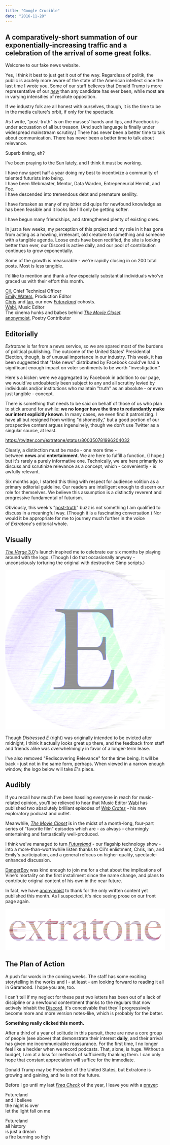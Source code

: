```yaml
---
title: "Google Crucible"
date: "2016-11-28"
---
```


## A comparatively-short summation of our exponentially-increasing traffic and a celebration of the arrival of some great folks.

Welcome to our fake news website.

Yes, I think it best to just get it out of the way. Regardless of politik, the public is acutely more aware of the state of the American intellect since the last time I wrote you. Some of our staff believes that Donald Trump is more representative of our [_new_](http://extratone.com/about) than any candidate has ever been, while most are in varying intensities of resolute opposition.

If we industry folk are all honest with ourselves, though, it is the time to be in the media culture's orbit, if only for the spectacle.

As I write, "post-truth" is on the masses' hands and lips, and Facebook is under accusation of all but treason. (And such language is finally under widespread mainstream scrutiny.) There has never been a better time to talk about communication. There has never been a better time to talk about relevance.

Superb timing, eh?

I've been praying to the Sun lately, and I think it must be working.

I have now spent half a year doing my best to incentivize a community of talented futurists into being.  
I have been Webmaster, Mentor, Data Warden, Entrepeneurial Hermit, and Foe.  
I have descended into tremendous debt and premature senility.

I have forsaken as many of my bitter old quips for newfound knowledge as has been feasible and it looks like I'll only be getting softer.

I have begun many friendships, and strengthened plenty of existing ones.

In just a few weeks, my perception of this project and my role in it has gone from acting as a howling, irrelevant, old creature to something and someone with a tangible agenda. Loose ends have been rectified, the site is looking better than ever, our Discord is active daily, and our pool of contribution continues to grow exponentially.

Some of the growth is measurable - we're rapidly closing in on 200 total posts. Most is less tangible.

I'd like to mention and thank a few especially substantial individuals who've graced us with their effort this month.

[Cil](https://twitter.com/robotposter), Chief Technical Officer  
[Emily Waters](https://twitter.com/EmilyEWaters), Production Editor  
[Chris](https://twitter.com/AwkwardOrpheus) and [Ian](https://twitter.com/Nogisa_), our new [_Futureland_](http://www.extratone.com/drakesville/futureland) cohosts.  
[Wabi](https://twitter.com/WabiMusic), Music Editor  
The cinema hunks and babes behind [_The Movie Closet_](http://www.extratone.com/drakesville/moviecloset)_._  
[anonymoist](http://www.extratone.com/drakesville/author/anonymoist/), Poetry Contributor

## Editorially

_Extratone_ is far from a news service, so we are spared most of the burdens of political publishing. The outcome of the United States' Presidential Election, though, is of unusual importance in our industry. This week, it has been suggested that "fake news" distributed by Facebook could've had a significant enough impact on voter sentiments to be worth "investigation."

Here's a kicker: were we aggregated by Facebook in addition to our page, we would've undoubtedly been subject to any and all scrutiny levied by individuals and/or institutions who maintain "truth" as an absolute - or even just tangible - concept.

There is something that needs to be said on behalf of those of us who plan to stick around for awhile: **we no longer have the time to redundantly make our intent explicitly known**. In many cases, we even find it patronizing. I have all but resigned from writing "dishonestly," but a good portion of our prospective content argues ingenuinely, though we don't use Twitter as a singular source, at least.

https://twitter.com/extratone/status/800350781996204032

Clearly, a distinction must be made - one more time - between **news** and **entertainment**. We are here to fulfill a function, (I hope,) but it's rarely a purely informative one. Technically, we are here primarily to discuss and scrutinize relevance as a concept, which - conveniently - is awfully relevant.

Six months ago, I started this thing with respect for audience volition as a primary editorial guideline. Our readers are intelligent enough to discern our role for themselves. We believe this assumption is a distinctly reverent and progressive fundamental of futurism.

Obviously, this week's "[post-truth](https://theconversation.com/why-journalistic-balance-is-failing-the-public-68783)" buzz is not something I am qualified to discuss in a meaningful way. (Though it is a fascinating conversation.) Nor would it be appropriate for me to journey much further in the voice of _Extratone_'s editorial whole.

## Visually

[_The Verge_ 3.0](http://www.theverge.com/2016/11/1/13484656/verge-5th-anniversary-relaunch-2016)'s launch inspired me to celebrate our six months by playing around with the logo. (Though I do that occasionally anyway - unconsciously torturing the original with destructive Gimp scripts.)

![](images/Extrapp-BIG-1024x1024.png)

Though _Distressed E_ (right) was originally intended to be evicted after midnight, I think it actually looks great up there, and the feedback from staff and friends alike was overwhelmingly in favor of a longer-term lease.

I've also removed "Rediscovering Relevance" for the time being. It will be back - just not in the same form, perhaps. When viewed in a narrow enough window, the logo below will take _E_'s place.

## Audibly

If you recall how much I've been hassling everyone in reach for music-related opinion, you'll be relieved to hear that Music Editor [Wabi](http://twitter.com/wabibeats) has published two absolutely brilliant episodes of [_Web Crates_](http://www.extratone.com/drakesville/crates) - his new exploratory podcast and outlet.

Meanwhile, [_The Movie Closet_](http://www.extratone.com/drakesville/moviecloset) is in the midst of a month-long, four-part series of "favorite film" episodes which are - as always - charmingly entertaining and fantastically well-produced.

I think we've managed to turn [_Futureland_](http://www.extratone.com/drakesville/futureland) - our flagship technology show - into a more-than-worthwhile listen thanks to Cil's enlistment, Chris, Ian, and Emily's participation, and a general refocus on higher-quality, spectacle-enhanced discussion.  
  
[DangerBoy](http://twitter.com/dangerboy) was kind enough to join me for a chat about the implications of Vine's mortality on the first installment since the name change, and plans to contribute original content of his own in the near future.

In fact, we have [anonymoist](http://www.extratone.com/drakesville/members/anonymoist/) to thank for the only written content yet published this month. As I suspected, it's nice seeing prose on our front page again.

![](images/Extratone-Masthead-1.0.png)

## The Plan of Action

A push for words in the coming weeks. The staff has some exciting storytelling in the works and I - at least - am looking forward to reading it all in Garamond. I hope you are, too.

I can't tell if my neglect for these past two letters has been out of a lack of discipline or a newfound contentment thanks to the regulars that now actively inhabit the [Discord](http://bit.ly/extratone). It's conceivable that they'll progressively become more and more version notes-like, which is probably for the better.

**Something really clicked this month.**

After a third of a year of solitude in this pursuit, there are now a core group of people (see above) that demonstrate their interest **daily**, and their arrival has given me incommunicable reassurance. For the first time, I no longer feel like a heckler when we record podcasts. That, alone, is huge. Without a budget, I am at a loss for methods of sufficiently thanking them. I can only hope that constant appreciation will suffice for the immediate.

Donald Trump may be President of the United States, but Extratone is growing and gaining, and he is not the future.

Before I go until my last [_Freq Check_](http://extratone.com/freq) of the year, I leave you with a [prayer](https://youtu.be/0axs_A20MN8):

Futureland  
and I believe  
the night is over  
let the light fall on me  
  
Futureland  
all history  
is just a dream  
a fire burning so high
